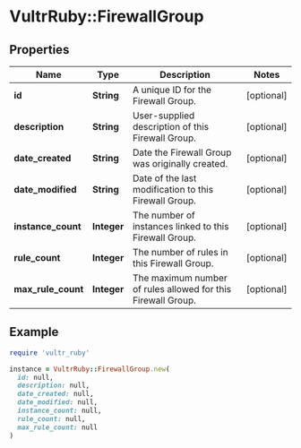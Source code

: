 # VultrRuby::FirewallGroup

## Properties

| Name | Type | Description | Notes |
| ---- | ---- | ----------- | ----- |
| **id** | **String** | A unique ID for the Firewall Group. | [optional] |
| **description** | **String** | User-supplied description of this Firewall Group. | [optional] |
| **date_created** | **String** | Date the Firewall Group was originally created. | [optional] |
| **date_modified** | **String** | Date of the last modification to this Firewall Group. | [optional] |
| **instance_count** | **Integer** | The number of instances linked to this Firewall Group. | [optional] |
| **rule_count** | **Integer** | The number of rules in this Firewall Group. | [optional] |
| **max_rule_count** | **Integer** | The maximum number of rules allowed for this Firewall Group. | [optional] |

## Example

```ruby
require 'vultr_ruby'

instance = VultrRuby::FirewallGroup.new(
  id: null,
  description: null,
  date_created: null,
  date_modified: null,
  instance_count: null,
  rule_count: null,
  max_rule_count: null
)
```

